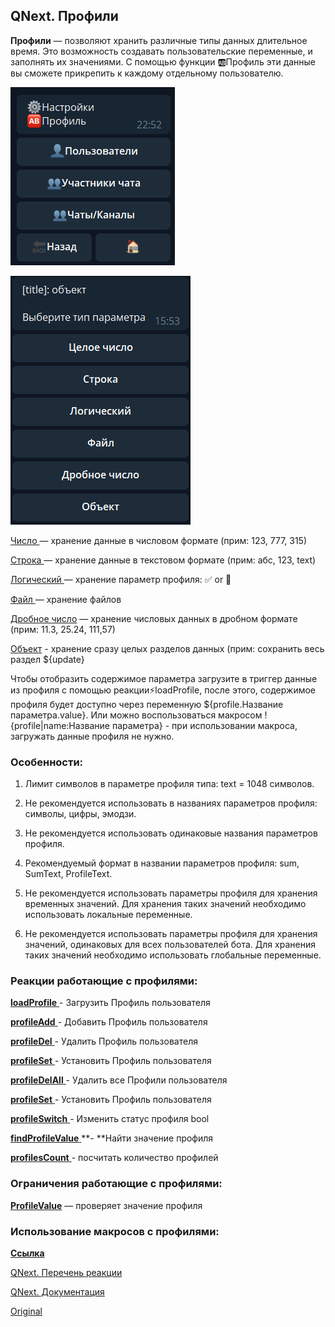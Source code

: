 ## QNext. Профили

**Профили** — позволяют хранить различные типы данных длительное время. Это  возможность создавать пользовательские переменные, и заполнять их значениями. С помощью функции 🆎Профиль эти данные вы сможете прикрепить к каждому отдельному пользователю.

![](./1.png)

![](./2.png)

[Число ](/docs-test/_export/admin/profile-number)— хранение данные в числовом формате (прим: 123, 777, 315)

[Строка ](/docs-test/_export/admin/profile-text)— хранение данные в текстовом формате (прим: абс, 123, text)

[Логический ](/docs-test/_export/admin/profile-bool)— хранение параметр профиля: ✅  or 🚫

[Файл ](/docs-test/_export/admin/profile-file)— хранение файлов

[Дробное число](/docs-test/_export/admin/profile-float) — хранение числовых данных в дробном формате (прим: 11.3, 25.24, 111,57)

[Объект](/docs-test/_export/admin/profile-object) - хранение сразу целых разделов данных (прим: сохранить весь раздел ${update}

Чтобы отобразить содержимое параметра загрузите в триггер данные из профиля с помощью реакции⚡️loadProfile, после этого, содержимое профиля будет доступно через переменную ${profile.Название параметра.value}. Или можно воспользоваться макросом !{profile|name:Название параметра} - при использовании макроса, загружать данные профиля не нужно.
### Особенности:

1. Лимит символов в параметре профиля типа: text = 1048 символов.

2. Не рекомендуется использовать в названиях параметров профиля: символы, цифры, эмодзи.

3. Не рекомендуется использовать одинаковые названия параметров профиля.

4. Рекомендуемый формат в названии параметров профиля: sum, SumText, ProfileText.

5. Не рекомендуется использовать параметры профиля для хранения временных значений. Для хранения таких значений необходимо использовать локальные переменные.

6. Не рекомендуется использовать параметры профиля для хранения значений, одинаковых для всех пользователей бота. Для хранения таких значений необходимо использовать глобальные переменные.


### Реакции работающие с профилями: 

 [**loadProfile** ](/docs-test/_export/reactions/loadprofile)- Загрузить Профиль пользователя

 [**profileAdd** ](/docs-test/_export/reactions/profileadd)- Добавить Профиль пользователя

 [**profileDel** ](/docs-test/_export/reactions/profiledel)- Удалить Профиль пользователя

 [**profileSet** ](/docs-test/_export/reactions/profileset)- Установить Профиль пользователя

 [**profileDelAll** ](/docs-test/_export/reactions/profiledelall)- Удалить все Профили пользователя

 [**profileSet** ](/docs-test/_export/reactions/profileset)- Установить Профиль пользователя

 [**profileSwitch** ](/docs-test/_export/reactions/profileswitch)- Изменить статус профиля bool

 [**findProfileValue** ](/docs-test/_export/reactions/findprofilevalue)**- **Найти значение профиля

 [**profilesCount** ](/docs-test/_export/reactions/profilescount)- посчитать количество профилей
### Ограничения работающие с профилями:

[**ProfileValue**](/docs-test/_export/admin/restrictions-profilevalue) — проверяет значение профиля


### Использование макросов с профилями:

[**Ссылка**](/docs-test/_export/macros/profile)



[QNext. Перечень реакции](/docs-test/_export/reactions)

[QNext. Документация](/docs-test/_export)
  
[Original](https://telegra.ph/QNext-admin-profile-about-04-25)